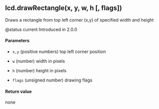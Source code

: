 <!-- This file was generated by the script. Do not edit it, any changes will be lost! -->

## lcd.drawRectangle(x, y, w, h [, flags])



Draws a rectangle from top left corner (x,y) of specified width and height 

@status current Introduced in 2.0.0


#### Parameters

* `x,y` (positive numbers) top left corner position

* `w` (number) width in pixels

* `h` (number) height in pixels

* `flags` (unsigned number) drawing flags



#### Return value

none

